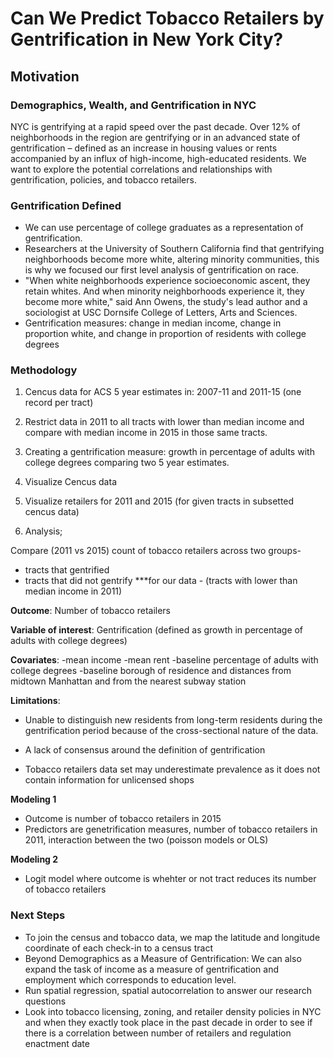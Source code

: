 # Can We Predict Tobacco Retailers by Gentrification in New York City? 

## Motivation
### Demographics, Wealth, and Gentrification in NYC

NYC is gentrifying at a rapid speed over the past decade. Over 12% of neighborhoods in the region are gentrifying or in an advanced state of gentrification – defined as an increase in housing values or rents accompanied by an influx of high-income, high-educated residents. 
We want to explore the potential correlations and relationships with gentrification, policies, and tobacco retailers.  

### Gentrification Defined

- We can use percentage of college graduates  as a representation of gentrification. 
- Researchers at the University of Southern California find that gentrifying neighborhoods become more white, altering minority communities, this is why we focused our first level analysis of gentrification on race.
- "When white neighborhoods experience socioeconomic ascent, they retain whites. And when minority neighborhoods experience it, they become more white," said Ann Owens, the study's lead author and a sociologist at USC Dornsife College of Letters, Arts and Sciences.
- Gentrification measures: change in median income, change in proportion white, and change in proportion of residents with college degrees

### Methodology
1. Cencus data for ACS 5 year estimates in: 2007-11 and 2011-15 (one record per tract)

2. Restrict data in 2011 to all tracts with lower than median income and compare with median income in 2015 in those same tracts.

3. Creating a gentrification measure: growth in percentage of adults with college degrees comparing two 5 year estimates.

4. Visualize Cencus data

5. Visualize retailers for 2011 and 2015 (for given tracts in subsetted cencus data)

6. Analysis;

Compare (2011 vs 2015) count of tobacco retailers across two groups-
- tracts that gentrified 
- tracts that did not gentrify
***for our data - (tracts with lower than median income in 2011)

**Outcome**: Number of tobacco retailers

**Variable of interest**: Gentrification (defined as growth in percentage of adults with college degrees)

**Covariates**:
-mean income 
-mean rent 
-baseline percentage of adults with college degrees
-baseline borough of residence and distances from midtown Manhattan
and from the nearest subway station


**Limitations**:

- Unable to distinguish new residents from long-term residents during the gentrification period because of
the cross-sectional nature of the data.

- A lack of consensus around the definition of gentrification

- Tobacco retailers data set may underestimate prevalence as it does not contain information for unlicensed shops

**Modeling 1**
- Outcome is number of tobacco retailers in 2015
- Predictors are genetrification measures, number of tobacco retailers in 2011, interaction between the two (poisson models or OLS)

**Modeling 2**
- Logit model where outcome is whehter or not tract reduces its number of tobacco retailers

### Next Steps
- To join the census and tobacco data, we map the latitude and longitude coordinate of each check-in to a census tract
- Beyond Demographics as a Measure of Gentrification: We can also expand the task of income as a measure of gentrification and  employment which corresponds to education level. 
- Run spatial regression, spatial autocorrelation to answer our research questions
- Look into tobacco licensing, zoning,  and retailer density policies in NYC and when they exactly took place in the past decade in order to see if there  is a correlation between number of retailers and regulation enactment date

